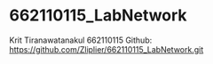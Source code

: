 # 662110115_LabNetwork
Krit Tiranawatanakul 662110115
Github: https://github.com/Zliplier/662110115_LabNetwork.git